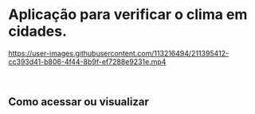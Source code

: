 # Aplicação para verificar o clima em cidades.<br>


https://user-images.githubusercontent.com/113216494/211395412-cc393d41-b806-4f44-8b9f-ef7288e9231e.mp4

<br>

## Como acessar ou visualizar

